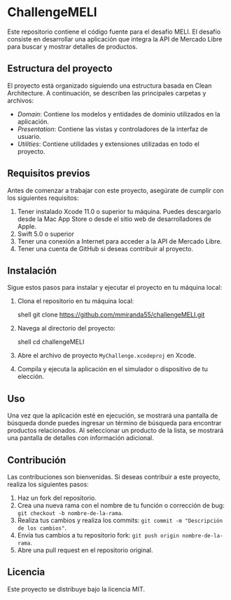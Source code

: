 # ChallengeMELI

Este repositorio contiene el código fuente para el desafío MELI. El desafío consiste en desarrollar una aplicación que integra la API de Mercado Libre para buscar y mostrar detalles de productos.

## Estructura del proyecto

El proyecto está organizado siguiendo una estructura basada en Clean Architecture. A continuación, se describen las principales carpetas y archivos:

- *Domain*: Contiene los modelos y entidades de dominio utilizados en la aplicación.
- *Presentation*: Contiene las vistas y controladores de la interfaz de usuario.
- *Utilities*: Contiene utilidades y extensiones utilizadas en todo el proyecto.

## Requisitos previos

Antes de comenzar a trabajar con este proyecto, asegúrate de cumplir con los siguientes requisitos:

1. Tener instalado Xcode 11.0 o superior tu máquina. Puedes descargarlo desde la Mac App Store o desde el sitio web de desarrolladores de Apple.
2. Swift 5.0 o superior
3. Tener una conexión a Internet para acceder a la API de Mercado Libre.
4. Tener una cuenta de GitHub si deseas contribuir al proyecto.

## Instalación

Sigue estos pasos para instalar y ejecutar el proyecto en tu máquina local:

1. Clona el repositorio en tu máquina local:

   shell
   git clone https://github.com/mmiranda55/challengeMELI.git
   

2. Navega al directorio del proyecto:

   shell
   cd challengeMELI
   

3. Abre el archivo de proyecto `MyChallenge.xcodeproj` en Xcode.

4. Compila y ejecuta la aplicación en el simulador o dispositivo de tu elección.

## Uso

Una vez que la aplicación esté en ejecución, se mostrará una pantalla de búsqueda donde puedes ingresar un término de búsqueda para encontrar productos relacionados. Al seleccionar un producto de la lista, se mostrará una pantalla de detalles con información adicional.

## Contribución

Las contribuciones son bienvenidas. Si deseas contribuir a este proyecto, realiza los siguientes pasos:

1. Haz un fork del repositorio.
2. Crea una nueva rama con el nombre de tu función o corrección de bug: `git checkout -b nombre-de-la-rama`.
3. Realiza tus cambios y realiza los commits: `git commit -m "Descripción de los cambios"`.
4. Envía tus cambios a tu repositorio fork: `git push origin nombre-de-la-rama`.
5. Abre una pull request en el repositorio original.

## Licencia

Este proyecto se distribuye bajo la licencia MIT.

